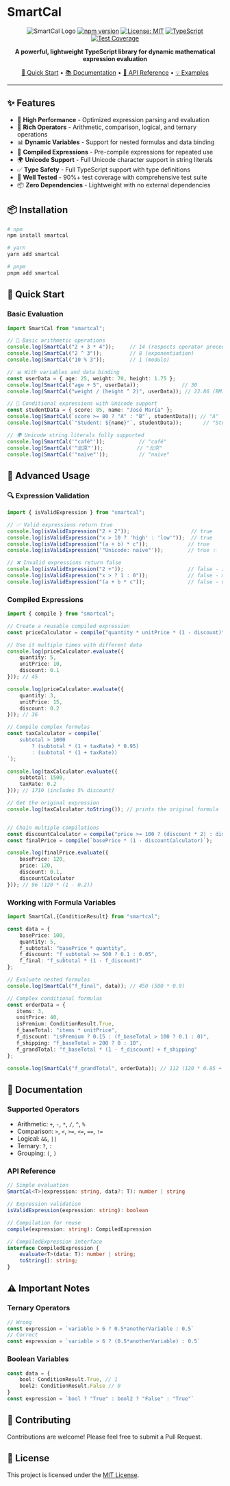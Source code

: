 # SmartCal

<div align="center">

![SmartCal Logo](https://img.shields.io/badge/SmartCal-Formula%20Engine-blue?style=for-the-badge&logo=javascript)
[![npm version](https://img.shields.io/npm/v/smartcal.svg)](https://www.npmjs.com/package/smartcal)
[![License: MIT](https://img.shields.io/badge/License-MIT-yellow.svg)](https://opensource.org/licenses/MIT)
[![TypeScript](https://img.shields.io/badge/TypeScript-007ACC?logo=typescript&logoColor=white)](https://www.typescriptlang.org/)
[![Test Coverage](https://img.shields.io/badge/coverage-90.75%25-brightgreen.svg)](https://github.com/your-repo/smartcal)

**A powerful, lightweight TypeScript library for dynamic mathematical expression evaluation**

[🚀 Quick Start](#-quick-start) • [📚 Documentation](#-documentation) • [🔧 API Reference](#-api-reference) • [💡 Examples](#-examples)

</div>

---

## ✨ Features

- 🚀 **High Performance** - Optimized expression parsing and evaluation
- 🔢 **Rich Operators** - Arithmetic, comparison, logical, and ternary operations
- 📊 **Dynamic Variables** - Support for nested formulas and data binding
- 🔄 **Compiled Expressions** - Pre-compile expressions for repeated use
- 🌍 **Unicode Support** - Full Unicode character support in string literals
- ✅ **Type Safety** - Full TypeScript support with type definitions
- 🧪 **Well Tested** - 90%+ test coverage with comprehensive test suite
- 📦 **Zero Dependencies** - Lightweight with no external dependencies

## 📦 Installation

```bash
# npm
npm install smartcal

# yarn
yarn add smartcal

# pnpm
pnpm add smartcal
```

## 🚀 Quick Start

### Basic Evaluation

```typescript
import SmartCal from "smartcal";

// 🔢 Basic arithmetic operations
console.log(SmartCal("2 + 3 * 4"));     // 14 (respects operator precedence)
console.log(SmartCal("2 ^ 3"));         // 8 (exponentiation)
console.log(SmartCal("10 % 3"));        // 1 (modulo)

// 📊 With variables and data binding
const userData = { age: 25, weight: 70, height: 1.75 };
console.log(SmartCal("age + 5", userData));              // 30
console.log(SmartCal("weight / (height ^ 2)", userData)); // 22.86 (BMI calculation)

// 🎯 Conditional expressions with Unicode support
const studentData = { score: 85, name: "José María" };
console.log(SmartCal(`score >= 80 ? "A" : "B"`, studentData)); // "A"
console.log(SmartCal(`"Student: ${name}"`, studentData));       // "Student: José María"

// 🌍 Unicode string literals fully supported
console.log(SmartCal('"café"'));           // "café"
console.log(SmartCal('"北京"'));           // "北京"
console.log(SmartCal('"naïve"'));          // "naïve"
```

## 📘 Advanced Usage

### 🔍 Expression Validation

```typescript
import { isValidExpression } from "smartcal";

// ✅ Valid expressions return true
console.log(isValidExpression("2 + 2"));                    // true
console.log(isValidExpression("x > 10 ? 'high' : 'low'"));  // true
console.log(isValidExpression("(a + b) * c"));             // true
console.log(isValidExpression('"Unicode: naïve"'));        // true ✨

// ❌ Invalid expressions return false
console.log(isValidExpression("2 +"));                     // false - incomplete expression
console.log(isValidExpression("x > ? 1 : 0"));             // false - malformed ternary
console.log(isValidExpression("(a + b * c"));              // false - unmatched parentheses
```

### Compiled Expressions

```typescript
import { compile } from "smartcal";

// Create a reusable compiled expression
const priceCalculator = compile("quantity * unitPrice * (1 - discount)");

// Use it multiple times with different data
console.log(priceCalculator.evaluate({
    quantity: 5,
    unitPrice: 10,
    discount: 0.1
})); // 45

console.log(priceCalculator.evaluate({
    quantity: 3,
    unitPrice: 15,
    discount: 0.2
})); // 36

// Compile complex formulas
const taxCalculator = compile(`
    subtotal > 1000 
        ? (subtotal * (1 + taxRate) * 0.95)
        : (subtotal * (1 + taxRate))
`);

console.log(taxCalculator.evaluate({
    subtotal: 1500,
    taxRate: 0.2
})); // 1710 (includes 5% discount)

// Get the original expression
console.log(taxCalculator.toString()); // prints the original formula


// Chain multiple compilations
const discountCalculator = compile("price >= 100 ? (discount * 2) : discount");
const finalPrice = compile(`basePrice * (1 - discountCalculator)`);

console.log(finalPrice.evaluate({
    basePrice: 120,
    price: 120,
    discount: 0.1,
    discountCalculator
})); // 96 (120 * (1 - 0.2))
```

### Working with Formula Variables

```typescript
import SmartCal,{ConditionResult} from "smartcal";

const data = {
    basePrice: 100,
    quantity: 5,
    f_subtotal: "basePrice * quantity",
    f_discount: "f_subtotal >= 500 ? 0.1 : 0.05",
    f_final: "f_subtotal * (1 - f_discount)"
};

// Evaluate nested formulas
console.log(SmartCal("f_final", data)); // 450 (500 * 0.9)

// Complex conditional formulas
const orderData = {
   items: 3,
   unitPrice: 40,
   isPremium: ConditionResult.True,
   f_baseTotal: "items * unitPrice",
   f_discount: "isPremium ? 0.15 : (f_baseTotal > 100 ? 0.1 : 0)",
   f_shipping: "f_baseTotal > 200 ? 0 : 10",
   f_grandTotal: "f_baseTotal * (1 - f_discount) + f_shipping"
};

console.log(SmartCal("f_grandTotal", orderData)); // 112 (120 * 0.85 + 10)
```

## 📖 Documentation

### Supported Operators

- Arithmetic: `+`, `-`, `*`, `/`, `^`, `%`
- Comparison: `>`, `<`, `>=`, `<=`, `==`, `!=`
- Logical: `&&`, `||`
- Ternary: `?`, `:`
- Grouping: `(`, `)`

### API Reference

```typescript
// Simple evaluation
SmartCal<T>(expression: string, data?: T): number | string

// Expression validation
isValidExpression(expression: string): boolean

// Compilation for reuse
compile(expression: string): CompiledExpression

// CompiledExpression interface
interface CompiledExpression {
    evaluate<T>(data: T): number | string;
    toString(): string;
}
```

## ⚠️ Important Notes

### Ternary Operators

```typescript
// Wrong
const expression = `variable > 6 ? 0.5*anotherVariable : 0.5`
// Correct
const expression = `variable > 6 ? (0.5*anotherVariable) : 0.5`
```

### Boolean Variables

```typescript
const data = {
    bool: ConditionResult.True, // 1
    bool2: ConditionResult.False // 0
}
const expression = `bool ? "True" : bool2 ? "False" : "True"`
```

## 🤝 Contributing

Contributions are welcome! Please feel free to submit a Pull Request.

## 📄 License

This project is licensed under the [MIT License](./LISENCE).
